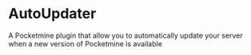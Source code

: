 # AutoUpdater
A Pocketmine plugin that allow you to automatically update your server when a new version of Pocketmine is available

